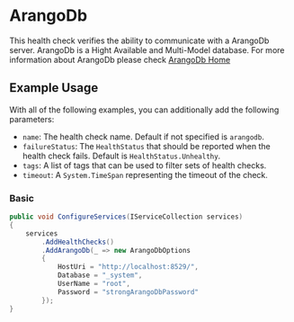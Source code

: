 # ArangoDb

This health check verifies the ability to communicate with a ArangoDb server. ArangoDb is a Hight Available and Multi-Model database.
For more information about ArangoDb please check [ArangoDb Home](https://www.arangodb.com/)

## Example Usage

With all of the following examples, you can additionally add the following parameters:

- `name`: The health check name. Default if not specified is `arangodb`.
- `failureStatus`: The `HealthStatus` that should be reported when the health check fails. Default is `HealthStatus.Unhealthy`.
- `tags`: A list of tags that can be used to filter sets of health checks.
- `timeout`: A `System.TimeSpan` representing the timeout of the check.

### Basic

```csharp
public void ConfigureServices(IServiceCollection services)
{
    services
        .AddHealthChecks()
        .AddArangoDb(_ => new ArangoDbOptions
        {
            HostUri = "http://localhost:8529/",
            Database = "_system",
            UserName = "root",
            Password = "strongArangoDbPassword"
        });
}
```
